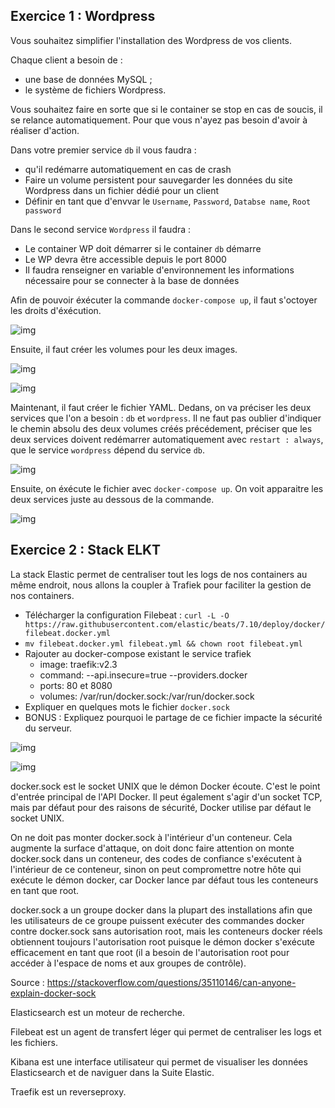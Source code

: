 ## Exercice 1 : Wordpress

Vous souhaitez simplifier l'installation des Wordpress de vos clients.
   
Chaque client a besoin de : 
- une base de données MySQL ;
- le système de fichiers Wordpress.

Vous souhaitez faire en sorte que si le container se stop en cas de soucis, il se relance automatiquement. Pour que vous n'ayez pas besoin d'avoir à réaliser d'action. 

Dans votre premier service `db` il vous faudra : 

- qu'il redémarre automatiquement en cas de crash
- Faire un volume persistent pour sauvegarder les données du site Wordpress dans un fichier dédié pour un client
- Définir en tant que d'envvar le `Username`, `Password`, `Databse name`, `Root password`

Dans le second service `Wordpress` il faudra : 
- Le container WP doit démarrer si le container `db` démarre
- Le WP devra être accessible depuis le port 8000
- Il faudra renseigner en variable d'environnement les informations nécessaire pour se connecter à la base de données

Afin de pouvoir éxécuter la commande `docker-compose up`, il faut s'octoyer les droits d'éxécution.


![img](https://i.imgur.com/zfEtK7n.png)

Ensuite, il faut créer les volumes pour les deux images.


![img](https://i.imgur.com/DJlITd3.png)


![img](https://i.imgur.com/eCzXv5Z.png)

Maintenant, il faut créer le fichier YAML. Dedans, on va préciser les deux services que l'on a besoin : `db` et `wordpress`.
Il ne faut pas oublier d'indiquer le chemin absolu des deux volumes créés précédement, préciser que les deux services doivent redémarrer automatiquement avec `restart : always`, que le service `wordpress` dépend du service `db`.


![img](https://i.imgur.com/mrzBCTh.png)

Ensuite, on éxécute le fichier avec `docker-compose up`. On voit apparaitre les deux services juste au dessous de la commande.


![img](https://i.imgur.com/njxVavM.png)

## Exercice 2 : Stack ELKT

La stack Elastic permet de centraliser tout les logs de nos containers  au même endroit, nous allons la coupler à Trafiek pour faciliter la gestion de nos containers.

- Télécharger la configuration Filebeat : `curl -L -O https://raw.githubusercontent.com/elastic/beats/7.10/deploy/docker/filebeat.docker.yml`
- `mv filebeat.docker.yml filebeat.yml && chown root filebeat.yml`
- Rajouter au docker-compose existant le service trafiek
  - image: traefik:v2.3
  - command: --api.insecure=true --providers.docker
  - ports: 80 et 8080
  - volumes: /var/run/docker.sock:/var/run/docker.sock
- Expliquer en quelques mots le fichier `docker.sock`
- BONUS : Expliquez pourquoi le partage de ce fichier impacte la sécurité du serveur. 


![img](https://i.imgur.com/9sEx7oR.png)


![img](https://i.imgur.com/SFeWRkC.png)

docker.sock est le socket UNIX que le démon Docker écoute. C'est le point d'entrée principal de l'API Docker. Il peut également s'agir d'un socket TCP, mais par défaut pour des raisons de sécurité, Docker utilise par défaut le socket UNIX.

On ne doit pas monter docker.sock à l'intérieur d'un conteneur. Cela augmente la surface d'attaque, on doit donc faire attention on monte docker.sock dans un conteneur, des codes de confiance s'exécutent à l'intérieur de ce conteneur, sinon on peut compromettre notre hôte qui exécute le démon docker, car Docker lance par défaut tous les conteneurs en tant que root.

docker.sock a un groupe docker dans la plupart des installations afin que les utilisateurs de ce groupe puissent exécuter des commandes docker contre docker.sock sans autorisation root, mais les conteneurs docker réels obtiennent toujours l'autorisation root puisque le démon docker s'exécute efficacement en tant que root (il a besoin de l'autorisation root pour accéder à l'espace de noms et aux groupes de contrôle).

Source : https://stackoverflow.com/questions/35110146/can-anyone-explain-docker-sock

Elasticsearch est un moteur de recherche.

Filebeat est un agent de transfert léger qui permet de centraliser les logs et les fichiers.

Kibana est une interface utilisateur qui permet de visualiser les données Elasticsearch et de naviguer dans la Suite Elastic.

Traefik est un reverseproxy.
